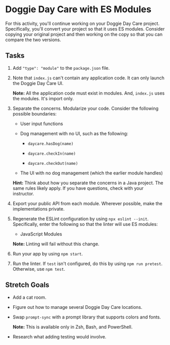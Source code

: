 # Doggie Day Care with ES Modules

For this activity, you'll continue working on your Doggie Day Care project. Specifically, you'll convert your project so that it uses ES modules. Consider copying your original project and then working on the copy so that you can compare the two versions.

## Tasks

1. Add `"type": "module"` to the `package.json` file.

2. Note that `index.js` can't contain any application code. It can only launch the Doggie Day Care UI.

    **Note:** All the application code must exist in modules. And, `index.js` uses the modules. It's import only.

3. Separate the concerns. Modularize your code. Consider the following possible boundaries:

    * User input functions

    * Dog management with no UI, such as the following:

      * `daycare.hasDog(name)`

      * `daycare.checkIn(name)`

      * `daycare.checkOut(name)`

    * The UI with no dog management (which the earlier module handles)

    **Hint:** Think about how you separate the concerns in a Java project. The same rules likely apply. If you have questions, check with your instructor.

4. Export your public API from each module. Wherever possible, make the implementations private.

5. Regenerate the ESLint configuration by using `npx eslint --init`. Specifically, enter the following so that the linter will use ES modules:

    * JavaScript Modules

    **Note:** Linting will fail without this change.

6. Run your app by using `npm start`.

7. Run the linter. If `test` isn't configured, do this by using `npm run pretest`. Otherwise, use `npm test`.

## Stretch Goals

* Add a cat room.

* Figure out how to manage several Doggie Day Care locations.

* Swap `prompt-sync` with a prompt library that supports colors and fonts.

  **Note:** This is available only in Zsh, Bash, and PowerShell.

* Research what adding testing would involve.

